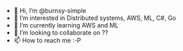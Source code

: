 - 👋 Hi, I’m @burnsy-simple
- 👀 I’m interested in Distributed systems, AWS, ML, C#, Go
- 🌱 I’m currently learning AWS and ML
- 💞️ I’m looking to collaborate on ??
- 📫 How to reach me :-P

<!---
burnsy-simple/burnsy-simple is a ✨ special ✨ repository because its `README.md` (this file) appears on your GitHub profile.
You can click the Preview link to take a look at your changes.
--->
